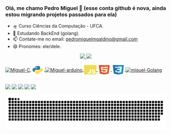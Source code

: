 ### Olá, me chamo Pedro Miguel 👋 (esse conta github é nova, ainda estou migrando projetos passados para ela)

- 🛸 Curso Ciências da Computação - UFCA.
- 🌱 Estudando BackEnd (golang).
- 📫 Contate-me no email: pedromiguelmgaldino@gmail.com
- 😄 Pronomes: ele/dele.

<div align="center">
  <a href="https://github.com/PedroMiguel7">
  <img height="180em" src="https://github-readme-stats.vercel.app/api?username=PedroMiguel7&show_icons=true&theme=dracula&include_all_commits=true&count_private=true"/>
  <img height="180em" src="https://github-readme-stats.vercel.app/api/top-langs/?username=PedroMiguel7&layout=compact&langs_count=7&theme=dracula"/>
</div>
<div style="display: inline_block"><br>
  <img align="center" alt="Miguel-C" height="30" width="40" src="https://cdn.jsdelivr.net/gh/devicons/devicon/icons/c/c-original.svg" />
  <img align="center" alt="Miguel-Python" height="30" width="40" src="https://raw.githubusercontent.com/devicons/devicon/master/icons/python/python-original.svg">
  <img align="center" alt="Miguel-arduino" height="30" width="40" src="https://cdn.jsdelivr.net/gh/devicons/devicon/icons/arduino/arduino-original-wordmark.svg" />
  <img align="center" alt="Miguel-Js" height="30" width="40" src="https://raw.githubusercontent.com/devicons/devicon/master/icons/javascript/javascript-plain.svg"> 
  <img align="center" alt="Miguel-HTML" height="30" width="40" src="https://raw.githubusercontent.com/devicons/devicon/master/icons/html5/html5-original.svg">
  <img align="center" alt="Miguel-CSS" height="30" width="40" src="https://raw.githubusercontent.com/devicons/devicon/master/icons/css3/css3-original.svg">
  <img align="center" alt="miguel-Golang" height="30" width="40" src="https://cdn.jsdelivr.net/gh/devicons/devicon/icons/go/go-original-wordmark.svg" />     
<!-- <img align="right" alt="Miguel-pic" height="150" style="border-radius:50px;" src=""> --->
</div>
  
##
  
  <div>
    <a href = "mailto:pedromiguelmgaldino@gmail.com"><img src="https://img.shields.io/badge/-Gmail-%23333?style=for-the-badge&logo=gmail&logoColor=white" target="_blank"></a>
  <a href="https://www.linkedin.com/in/pedro-miguel-70035a1a4/" target="_blank"><img src="https://img.shields.io/badge/-LinkedIn-%230077B5?style=for-the-badge&logo=linkedin&logoColor=white" target="_blank"></a> 
  <a href="https://www.instagram.com/eipedromiguel/" target="_blank"><img src="https://img.shields.io/badge/-Instagram-%23E4405F?style=for-the-badge&logo=instagram&logoColor=white" target="_blank"></a>
 	<a href="https://www.twitch.tv/pedro_miguelsx" target="_blank"><img src="https://img.shields.io/badge/Twitch-9146FF?style=for-the-badge&logo=twitch&logoColor=white" target="_blank"></a>
 <a href="https://discord.gg/ZxSQqYbk" target="_blank"><img src="https://img.shields.io/badge/Discord-7289DA?style=for-the-badge&logo=discord&logoColor=white" target="_blank"></a> 
  
  ![Snake animation](https://github.com/PedroMiguel7/PedroMiguel7/blob/output/github-contribution-grid-snake.svg)
 
</div>
